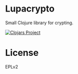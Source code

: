 # Lupacrypto

Small Clojure library for crypting.

[![Clojars Project](https://img.shields.io/clojars/v/lupapiste/crypto.svg)](https://clojars.org/lupapiste/crypto)

# License

EPLv2

